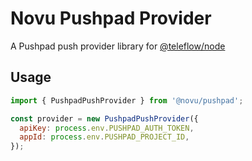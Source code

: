 # Novu Pushpad Provider

A Pushpad push provider library for [@teleflow/node](https://github.com/novuhq/novu)

## Usage

```javascript
import { PushpadPushProvider } from '@novu/pushpad';

const provider = new PushpadPushProvider({
  apiKey: process.env.PUSHPAD_AUTH_TOKEN,
  appId: process.env.PUSHPAD_PROJECT_ID,
});
```

